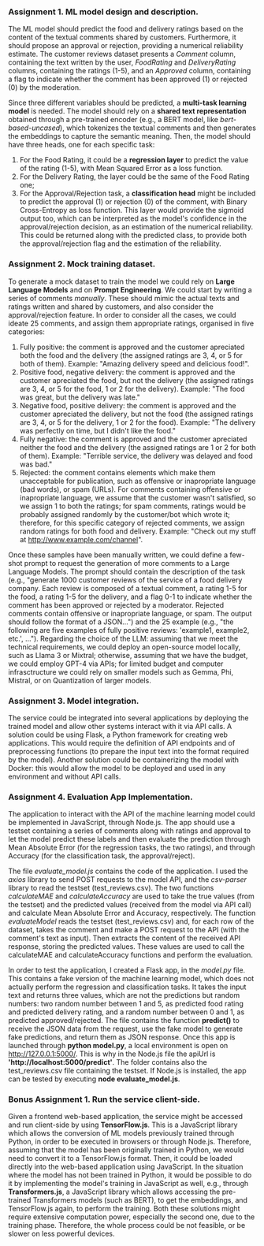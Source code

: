 ### Assignment 1. ML model design and description.
The ML model should predict the food and delivery ratings based on the content of the textual comments shared by customers. Furthermore, it should propose an approval or rejection, providing a numerical reliability estimate.
The customer reviews dataset presents a _Comment_ column, containing the text written by the user, _FoodRating_ and _DeliveryRating_ columns, containing the ratings (1-5), and an _Approved_ column, containing a flag to indicate whether the comment has been approved (1) or rejected (0) by the moderation.

Since three different variables should be predicted, a **multi-task learning model** is needed. The model should rely on a **shared text representation** obtained through a pre-trained encoder (e.g., a BERT model, like _bert-based-uncased_), which tokenizes the textual comments and then generates the embeddings to capture the semantic meaning. 
Then, the model should have three heads, one for each specific task:
1) For the Food Rating, it could be a **regression layer** to predict the value of the rating (1-5), with Mean Squared Error as a loss function.
2) For the Delivery Rating, the layer could be the same of the Food Rating one;
3) For the Approval/Rejection task, a **classification head** might be included to predict the approval (1) or rejection (0) of the comment, with Binary Cross-Entropy as loss function. This layer would provide the sigmoid output too, which can be interpreted as the model's confidence in the approval/rejection decision, as an estimation of the numerical reliability. This could be returned along with the predicted class, to provide both the approval/rejection flag and the estimation of the reliability.

### Assignment 2. Mock training dataset.
To generate a mock dataset to train the model we could rely on **Large Language Models** and on **Prompt Engineering**.
We could start by writing a series of comments _manually_. These should mimic the actual texts and ratings written and shared by customers, and also consider the approval/rejection feature. In order to consider all the cases, we could ideate 25 comments, and assign them appropriate ratings, organised in five categories:
1) Fully positive: the comment is approved and the customer apreciated both the food and the delivery (the assigned ratings are 3, 4, or 5 for both of them). Example: "Amazing delivery speed and delicious food!". 
2) Positive food, negative delivery: the comment is approved and the customer apreciated the food, but not the delivery (the assigned ratings are 3, 4, or 5 for the food, 1 or 2 for the delivery). Example: "The food was great, but the delivery was late."
3) Negative food, positive delivery: the comment is approved and the customer apreciated the delivery, but not the food (the assigned ratings are 3, 4, or 5 for the delivery, 1 or 2 for the food). Example: "The delivery was perfectly on time, but I didn't like the food."
4) Fully negative: the comment is approved and the customer apreciated neither the food and the delivery (the assigned ratings are 1 or 2 for both of them). Example: "Terrible service, the delivery was delayed and food was bad."
5) Rejected: the comment contains elements which make them unacceptable for publication, such as offensive or inapropriate language (bad words), or spam (URLs). For comments containing offensive or inapropriate language, we assume that the customer wasn't satisfied, so we assign 1 to both the ratings; for spam comments, ratings would be probably assigned randomly by the customer/bot which wrote it; therefore, for this specific category of rejected comments, we assign random ratings for both food and delivery. Example: "Check out my stuff at http://www.example.com/channel".

Once these samples have been manually written, we could define a few-shot prompt to request the generation of more comments to a Large Language Models. The prompt should contain the description of the task (e.g., "generate 1000 customer reviews of the service of a food delivery company. Each review is composed of a textual comment, a rating 1-5 for the food, a rating 1-5 for the delivery, and a flag 0-1 to indicate whether the comment has been approved or rejected by a moderator. Rejected comments contain offensive or inapropriate language, or spam. The output should follow the format of a JSON...") and the 25 example (e.g., "the following are five examples of fully positive reviews: 'example1, example2, etc.', ...").
Regarding the choice of the LLM: assuming that we meet the technical requirements, we could deploy an open-source model locally, such as Llama 3 or Mixtral; otherwise, assuming that we have the budget, we could employ GPT-4 via APIs; for limited budget and computer infrasctructure we could rely on smaller models such as Gemma, Phi, Mistral, or on Quantization of larger models.

### Assignment 3. Model integration.
The service could be integrated into several applications by deploying the trained model and allow other systems interact with it via API calls. A solution could be using Flask, a Python framework for creating web applications. This would require the definition of API endpoints and of preprocessing functions (to prepare the input text into the format required by the model).
Another solution could be containerizing the model with Docker: this would allow the model to be deployed and used in any environment and without API calls.

### Assignment 4. Evaluation App Implementation.
The application to interact with the API of the machine learning model could be implemented in JavaScript, through Node.js. The app should use a testset containing a series of comments along with ratings and approval to let the model predict these labels and then evaluate the prediction through Mean Absolute Error (for the regression tasks, the two ratings), and through Accuracy (for the classification task, the approval/reject).

The file _evaluate_model.js_ contains the code of the application. I used the _axios_ library to send POST requests to the model API, and the _csv-parser_ library to read the testset (test_reviews.csv). The two functions _calculateMAE_ and _calculateAccuracy_ are used to take the true values (from the testset) and the predicted values (received from the model via API call) and calculate Mean Absolute Error and Accuracy, respectively. The function _evaluateModel_ reads the testset (test_reviews.csv) and, for each row of the dataset, takes the comment and make a POST request to the API (with the comment's text as input). Then extracts the content of the received API response, storing the predicted values. These values are used to call the calculateMAE and calculateAccuracy functions and perform the evaluation.

In order to test the application, I created a Flask app, in the _model.py_ file. This contains a fake version of the machine learning model, which does not actually perform the regression and classification tasks. It takes the input text and returns three values, which are not the predictions but random numbers: two random number between 1 and 5, as predicted food rating and predicted delivery rating, and a random number between 0 and 1, as predicted approved/rejected. The file contains the function **predict()** to receive the JSON data from the request, use the fake model to generate fake predictions, and return them as JSON response. Once this app is launched through **python model.py**, a local environment is open on http://127.0.0.1:5000/. This is why in the Node.js file the apiUrl is **'http://localhost:5000/predict'**. The folder contains also the test_reviews.csv file containing the testset. If Node.js is installed, the app can be tested by executing **node evaluate_model.js**.


### Bonus Assignment 1. Run the service client-side.
Given a frontend web-based application, the service might be accessed and run client-side by using **TensorFlow.js**. This is a JavaScript library which allows the conversion of ML models previously trained through Python, in order to be executed in browsers or through Node.js. Therefore, assuming that the model has been originally trained in Python, we would need to convert it to a TensorFlow.js format. Then, it could be loaded directly into the web-based application using JavaScript. 
In the situation where the model has not been trained in Python, it would be possible to do it by implementing the model's training in JavaScript as well, e.g., through **Transformers.js**, a JavaScript library which allows accessing the pre-trained Transformers models (such as BERT), to get the embeddings, and TensorFlow.js again, to perform the training. Both these solutions might require extensive computation power, especially the second one, due to the training phase. Therefore, the whole process could be not feasible, or be slower on less powerful devices.

